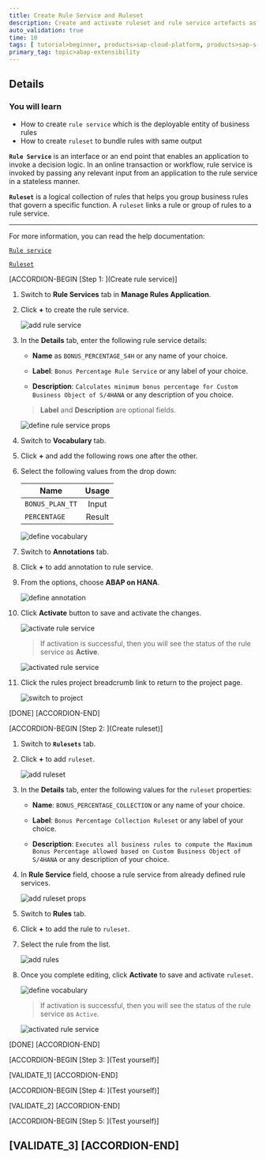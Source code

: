 ```yaml
---
title: Create Rule Service and Ruleset
description: Create and activate ruleset and rule service artefacts as part of Bonus Plan Percentage Calculation rules project.
auto_validation: true
time: 10
tags: [ tutorial>beginner, products>sap-cloud-platform, products>sap-s-4hana]
primary_tag: topic>abap-extensibility
---
```


## Details
### You will learn
  - How to create `rule service` which is the deployable entity of business rules
  - How to create `ruleset` to bundle rules with same output

**`Rule Service`** is an interface or an end point that enables an application to invoke a decision logic. In an online transaction or workflow, rule service is invoked by passing any relevant input from an application to the rule service in a stateless manner.

**`Ruleset`** is a logical collection of rules that helps you group business rules that govern a specific function. A `ruleset` links a rule or group of rules to a rule service.

---
For more information, you can read the help documentation:

[`Rule service`](https://help.sap.com/viewer/9d7cfeaba766433eaea8a29fdb8a688c/Cloud/en-US/f9343c0da1be4f60b70771f71354106f.html)

[`Ruleset`](https://help.sap.com/viewer/9d7cfeaba766433eaea8a29fdb8a688c/Cloud/en-US/06e5b6b31a04499d9fc11717fada03e6.html)

[ACCORDION-BEGIN [Step 1: ](Create rule service)]

1.	Switch to **Rule Services** tab in **Manage Rules Application**.

2.	Click **+** to create the rule service.

    ![add rule service](addruleservice.png)

3. In the **Details** tab, enter the following rule service details:

    - **Name** as `BONUS_PERCENTAGE_S4H` or any name of your choice.

    - **Label**: `Bonus Percentage Rule Service` or any label of your choice.

    - **Description**: `Calculates minimum bonus percentage for Custom Business Object of S/4HANA` or any description of you choice.

    > **Label** and **Description** are optional fields.

    ![define rule service props](defineprops.png)

4. Switch to **Vocabulary** tab.

5. Click **+** and add the following rows one after the other.

6. Select the following values from the drop down:

    | Name            | Usage   |
    | --------------  |:-------:|
    | `BONUS_PLAN_TT` | Input   |
    | `PERCENTAGE`    | Result  |

    ![define vocabulary](definevocab.png)

7. Switch to **Annotations** tab.

8. Click **+** to add annotation to rule service.

9. From the options, choose **ABAP on HANA**.

    ![define annotation](defineannotation.png)

10.	Click **Activate** button to save and activate the changes.

    ![activate rule service](activateruleservice.png)

    > If activation is successful, then you will see the status of the rule service as **Active**.

      ![activated rule service](activatedruleservice.png)

11. Click the rules project breadcrumb link to return to the project page.

    ![switch to project](projectbreadcrumb.png)

[DONE]
[ACCORDION-END]

[ACCORDION-BEGIN [Step 2: ](Create ruleset)]

1.  Switch to **`Rulesets`** tab.

2.	Click **+** to add `ruleset`.

    ![add ruleset](addruleset.png)

3.  In the **Details** tab, enter the following values for the `ruleset` properties:

    - **Name**: `BONUS_PERCENTAGE_COLLECTION` or any name of your choice.

    - **Label**: `Bonus Percentage Collection Ruleset` or any label of your choice.

    - **Description**: `Executes all business rules to compute the Maximum Bonus Percentage allowed based on Custom Business Object of S/4HANA` or any description of your choice.

4.  In **Rule Service** field, choose a rule service from already defined rule services.

      ![add ruleset props](rulesetprops.png)

5.  Switch to **Rules** tab.

6.  Click **+** to add the rule to `ruleset`.

7.  Select the rule from the list.

    ![add rules](addrules.png)

8.  Once you complete editing, click **Activate** to save and activate `ruleset`.

    ![define vocabulary](activateruleset.png)

    > If activation is successful, then you will see the status of the rule service as `Active`.

      ![activated rule service](activatedruleset.png)

[DONE]
[ACCORDION-END]

[ACCORDION-BEGIN [Step 3: ](Test yourself)]

[VALIDATE_1]
[ACCORDION-END]

[ACCORDION-BEGIN [Step 4: ](Test yourself)]

[VALIDATE_2]
[ACCORDION-END]

[ACCORDION-BEGIN [Step 5: ](Test yourself)]

[VALIDATE_3]
[ACCORDION-END]
---
